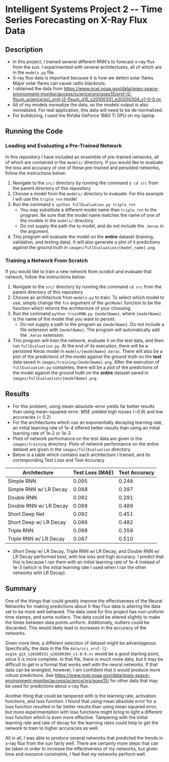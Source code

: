 # Intelligent Systems Project 2 -- Time Series Forecasting on X-Ray Flux Data

## Description

- In this project, I trained several different RNN's to forecast x-ray flux from the sun. I experimented with several architectures, all of which are in the `models.py` file. 
- X-ray flux data is important because it is how we detect solar flares. Major solar flares can cause radio blackouts. 
- I obtained the data from https://www.ncei.noaa.gov/data/goes-space-environment-monitor/access/science/xrs/goes15/xrsf-l2-flsum_science/sci_xrsf-l2-flsum_g15_s20100331_e20200304_v1-0-0.nc
- All of my models normalize the data, so the models output is also normalized. For real application, this data will need to be de-normalized.
- For bulldozing, I used the NVidia GeForce 1660 Ti GPU on my laptop

## Running the Code

### Loading and Evaluating a Pre-Trained Network

In this repository I have included an ensemble of pre-trained networks, all of which are contained in the `models/` directory. If you would like to evaluate the loss and accuracy of one of these pre-trained and persisted networks, follow the instructions below:

1. Navigate to the `src/` directory by running the command `$ cd src` from the parent directory of this repository
2. Choose a model from the `models/` directory to evaluate. For this example I will use the `triple_rnn` model
3. Run the command `$ python fullEvaluation.py triple_rnn`
   - You may substitute a different model name than `triple_rnn` to the program. Be sure that the model name matches the name of one of the models in the `models/` directory.
   - Do not supply the path the to model, and do not include the `.keras` in the argument.
4. This program will evaluate the model on the **entire** dataset (training, validation, and testing data). It will also generate a plot of it predictions against the ground truth in `images/fullEvaluation/{model_name}.png`. 

### Training a Network From Scratch

If you would like to train a new network from scratch and evaluate that network, follow the instructions below:

1. Navigate to the `src/` directory by running the command `cd src` from the parent directory of this repository
2. Choose an architecture from `models.py` to train. To select which model to use, simply change the `fcn` argument of the `getModel` function to be the function which returns the architecture of your choosing. 
3. Run the command `python trainRNN.py {modelName}`, where `{modelName}` is the name of the model that you want to persist.
   - Do not supply a path to the program as `{modelName}`. Do not include a file extension with `{modelName}`. The program will automatically add the `.keras` extension. 
4. This program will train the network, evaluate it on the test data, and then run `fullEvaluation.py`. At the end of its execution, there will be a persisted Keras model in `models/{modelName}.keras`. There will also be a plot of the predictions of the model against the ground truth on the **test** data saved in `images/training/{modelName}.png`. After the execution of `fullEvaluation.py` completes, there will be a plot of the predictions of the model against the ground truth on the **entire** dataset saved in `images/fullEvaluation/{modelName}.png`.

## Results

- For this problem, using mean-absolute-error yields far better results than using mean-squared-error. MSE yielded high losses (~0.9) and low accuracies (< 0.2)
- For the architectures which use an exponentially decaying learning rate, an initial learning rate of 1e-4 offered better results than using an initial learning rate of 1e-2 or 1e-3
- Plots of network performance on the test data are given in the `images/training` directory. Plots of network performance on the entire dataset are given in the `images/fullEvaluation` directory.
- Below is a table which contains each architecture I trained, and its corresponding Test Loss and Test Accuracy

| Architecture           | Test Loss (MAE) | Test Accuracy |
|------------------------|-----------------|---------------|
| Simple RNN             | 0.095           | 0.248         |
| Simple RNN w/ LR Decay | 0.088           | 0.397         |
| Double RNN             | 0.092           | 0.291         |
| Double RNN w/ LR Decay | 0.088           | 0.489         |
| Short Deep Net         | 0.092           | 0.451         |
| Short Deep w/ LR Decay | 0.086           | 0.482         |
| Triple RNN             | 0.098           | 0.359         |
| Triple RNN w/ LR Decay | 0.087           | 0.510         |

- Short Deep w/ LR Decay, Triple RNN w/ LR Decay, and Double RNN w/ LR Decay performed best, with low loss and high accuracy. I predict that this is because I ran them with an initial learning rate of 1e-4 instead of 1e-3 (which is the initial learning rate I used when I ran the other networks with LR Decay). 


## Summary

One of the things that could greatly improve the effectiveness of the Neural Networks for making predictions about X-Ray Flux data is altering the data set to be more well behaved. The data used for this project has non-uniform time stamps, and some outliers. The data could be altered slightly to make the times between data points uniform. Additionally, outliers could be discarded. This would likely lead to increases in the accuracy of the networks. 

Given more time, a different selection of dataset might be advantageous. Specifically, the data in the file `data/sci_xrsf-l2-avg1m_g15_s20100331_e20200304_v1-0-0.nc` would be a good starting point, since it is more complete. In that file, there is much more data, but it may be difficult to get in a format that works well with the neural networks. If that data can be wrangled, however, I am confident that it would produce more robust predictions. See https://www.ncei.noaa.gov/data/goes-space-environment-monitor/access/science/xrs/goes15/ for other data that may be used for predictions about x-ray flux.

Another thing that could be tampered with is the learning rate, activation functions, and loss function. I found that using mean absolute error for a loss function resulted in far better results than using mean squared error, but more experimentation with loss functions might bring to light a different loss function which is even more effective. Tampering with the initial learning rate and rate of decay for the learning rates could help to get the network to train to higher accuracies as well. 

All in all, I was able to produce several networks that predicted the trends in x-ray flux from the sun fairly well. There are certainly more steps that can be taken in order to increase the effectiveness of my networks, but given time and resource constraints, I feel that my networks perform well.